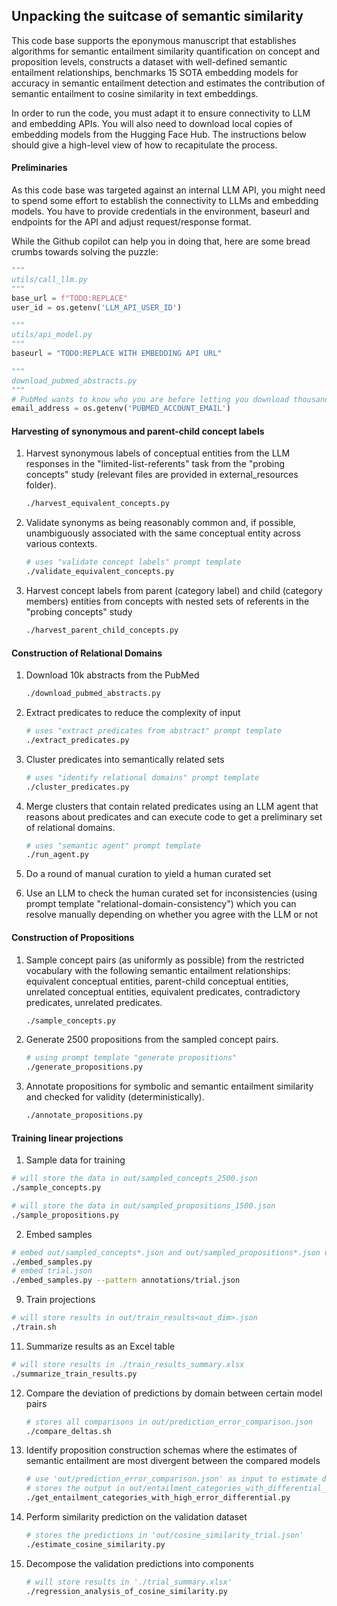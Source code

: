 ## Unpacking the suitcase of semantic similarity

This code base supports the eponymous manuscript that establishes algorithms for semantic entailment similarity quantification on concept and proposition levels, constructs a dataset with well-defined semantic entailment relationships, benchmarks 15 SOTA embedding models for accuracy in semantic entailment detection and estimates the contribution of semantic entailment to cosine similarity in text embeddings.

In order to run the code, you must adapt it to ensure connectivity to LLM and embedding APIs. You will also need to download local copies of embedding models from the Hugging Face Hub. The instructions below should give a high-level view of how to recapitulate the process.

#### Preliminaries

As this code base was targeted against an internal LLM API, you might need to spend some effort to establish the connectivity to LLMs and embedding models. You have to provide credentials in the environment, baseurl and endpoints for the API and adjust request/response format.

While the Github copilot can help you in doing that, here are some bread crumbs towards solving the puzzle:

```python
"""
utils/call_llm.py
"""
base_url = f"TODO:REPLACE"
user_id = os.getenv('LLM_API_USER_ID')

"""
utils/api_model.py
"""
baseurl = "TODO:REPLACE WITH EMBEDDING API URL"

"""
download_pubmed_abstracts.py
"""
# PubMed wants to know who you are before letting you download thousands of abstracts
email_address = os.getenv('PUBMED_ACCOUNT_EMAIL')
```



#### Harvesting of synonymous and parent-child concept labels

1. Harvest synonymous labels of conceptual entities from the LLM responses in the "limited-list-referents" task from the "probing concepts" study (relevant files are provided in external_resources folder).

   ```bash
   ./harvest_equivalent_concepts.py
   ```

   

3. Validate synonyms as being reasonably common and, if possible, unambiguously associated with the same conceptual entity across various contexts.

   ```bash
   # uses "validate concept labels" prompt template
   ./validate_equivalent_concepts.py
   ```

   

4. Harvest concept labels from parent (category label) and child (category members) entities from concepts with nested sets of referents in the "probing concepts" study 

   ```bash
   ./harvest_parent_child_concepts.py
   ```

   

#### Construction of Relational Domains

1. Download 10k abstracts from the PubMed

   ```bash
   ./download_pubmed_abstracts.py
   ```

2. Extract predicates to reduce the complexity of input

   ```bash
   # uses "extract predicates from abstract" prompt template
   ./extract_predicates.py
   ```

3. Cluster predicates into semantically related sets

   ```bash
   # uses "identify relational domains" prompt template
   ./cluster_predicates.py
   ```

4. Merge clusters that contain related predicates using an LLM agent that reasons about predicates and can execute code to get a preliminary set of relational domains.

   ```bash
   # uses "semantic agent" prompt template
   ./run_agent.py
   ```

5. Do a round of manual curation to yield a human curated set

7. Use an LLM to check the human curated set for inconsistencies (using prompt template "relational-domain-consistency") which you can resolve manually depending on whether you agree with the LLM or not



#### Construction of Propositions

1. Sample concept pairs (as uniformly as possible) from the restricted vocabulary with the following semantic entailment relationships: equivalent conceptual entities, parent-child conceptual entities, unrelated conceptual entities, equivalent predicates, contradictory predicates, unrelated predicates.

   ```bash
   ./sample_concepts.py
   ```

2. Generate 2500 propositions from the sampled concept pairs.

   ```bash
   # using prompt template "generate propositions"
   ./generate_propositions.py
   ```

3. Annotate propositions for symbolic and semantic entailment similarity and checked for validity (deterministically).

   ```bash
   ./annotate_propositions.py
   ```



#### Training linear projections

1. Sample data for training

```bash
# will store the data in out/sampled_concepts_2500.json
./sample_concepts.py
```

```bash
# will store the data in out/sampled_propositions_1500.json
./sample_propositions.py
```

2. Embed samples

```bash
# embed out/sampled_concepts*.json and out/sampled_propositions*.json datasets
./embed_samples.py
# embed trial.json
./embed_samples.py --pattern annotations/trial.json
```

9. Train projections

```bash
# will store results in out/train_results<out_dim>.json
./train.sh
```

11. Summarize results as an Excel table

```bash
# will store results in ./train_results_summary.xlsx
./summarize_train_results.py
```

12. Compare the deviation of predictions by domain between certain model pairs

    ```bash
    # stores all comparisons in out/prediction_error_comparison.json
    ./compare_deltas.sh
    ```

12. Identify proposition construction schemas where the estimates of semantic entailment are most divergent between the compared models

    ```bash
    # use 'out/prediction_error_comparison.json' as input to estimate differential error significance
    # stores the output in out/entailment_categories_with_differential_error_significance.csv
    ./get_entailment_categories_with_high_error_differential.py
    ```

12. Perform similarity prediction on the validation dataset

    ```bash
    # stores the predictions in 'out/cosine_similarity_trial.json'
    ./estimate_cosine_similarity.py
    ```

12. Decompose the validation predictions into components

    ```bash
    # will store results in './trial_summary.xlsx'
    ./regression_analysis_of_cosine_similarity.py
    ```
